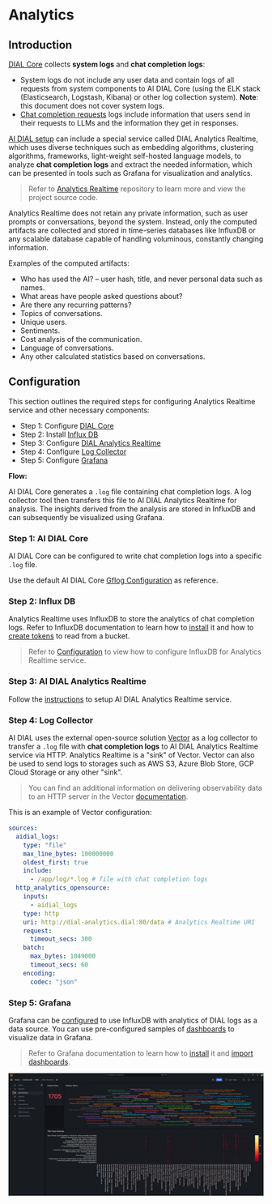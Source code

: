 # Analytics

## Introduction

[DIAL Core](https://github.com/epam/ai-dial-core) collects **system logs** and **chat completion logs**:

* System logs do not include any user data and contain logs of all requests from system components to AI DIAL Core (using the ELK stack (Elasticsearch, Logstash, Kibana) or other log collection system). **Note**: this document does not cover system logs.
* [Chat completion requests](https://epam-rail.com/dial_api#/paths/~1openai~1deployments~1%7BDeployment%20Name%7D~1chat~1completions/post) logs include information that users send in their requests to LLMs and the information they get in responses.

[AI DIAL setup](../architecture#full-platform-landscape) can include a special service called DIAL Analytics Realtime, which uses diverse techniques such as embedding algorithms, clustering algorithms, frameworks, light-weight self-hosted language models, to analyze **chat completion logs** and extract the needed information, which can be presented in tools such as Grafana for visualization and analytics.

> Refer to [Analytics Realtime](https://github.com/epam/ai-dial-analytics-realtime) repository to learn more and view the project source code.

Analytics Realtime does not retain any private information, such as user prompts or conversations, beyond the system. Instead, only the computed artifacts are collected and stored in time-series databases like InfluxDB or any scalable database capable of handling voluminous, constantly changing information.

Examples of the computed artifacts:

* Who has used the AI? – user hash, title, and never personal data such as names.
* What areas have people asked questions about?
* Are there any recurring patterns?
* Topics of conversations.
* Unique users.
* Sentiments.
* Cost analysis of the communication.
* Language of conversations.
* Any other calculated statistics based on conversations.

## Configuration

This section outlines the required steps for configuring Analytics Realtime service and other necessary components:

- Step 1: Configure [DIAL Core](https://github.com/epam/ai-dial-core)
- Step 2: Install [Influx DB](https://github.com/influxdata/influxdb)
- Step 3: Configure [DIAL Analytics Realtime](https://github.com/epam/ai-dial-analytics-realtime)
- Step 4: Configure [Log Collector](https://github.com/vectordotdev/vector)
- Step 5: Configure [Grafana](https://github.com/grafana/grafana)

**Flow:**

AI DIAL Core generates a `.log` file containing chat completion logs. A log collector tool then transfers this file to AI DIAL Analytics Realtime for analysis. The insights derived from the analysis are stored in InfluxDB and can subsequently be visualized using Grafana.

### Step 1: AI DIAL Core

AI DIAL Core can be configured to write chat completion logs into a specific `.log` file. 

Use the default AI DIAL Core [Gflog Configuration](https://github.com/epam/ai-dial-core/blob/development/src/main/resources/gflog.xml) as reference.

### Step 2: Influx DB

Analytics Realtime uses InfluxDB to store the analytics of chat completion logs. Refer to InfluxDB documentation to learn how to [install](https://docs.influxdata.com/influxdb/v2/install/) it and how to [create tokens](https://docs.influxdata.com/influxdb/v2/admin/tokens/create-token/) to read from a bucket.

> Refer to [Configuration](https://github.com/epam/ai-dial-analytics-realtime?tab=readme-ov-file#configuration) to view how to configure InfluxDB for Analytics Realtime service.

### Step 3: AI DIAL Analytics Realtime

Follow the [instructions](https://github.com/epam/ai-dial-analytics-realtime/blob/development/README.md) to setup AI DIAL Analytics Realtime service.

### Step 4: Log Collector

AI DIAL uses the external open-source solution [Vector](https://github.com/vectordotdev/vector) as a log collector to transfer a `.log` file with **chat completion logs** to AI DIAL Analytics Realtime service via HTTP. Analytics Realtime is a "sink" of Vector. Vector can also be used to send logs to storages such as AWS S3, Azure Blob Store, GCP Cloud Storage or any other "sink".

> You can find an additional information on delivering observability data to an HTTP server in the Vector [documentation](https://vector.dev/docs/reference/configuration/sinks/http).

This is an example of Vector configuration: 

```yaml
sources:
  aidial_logs:
    type: "file"
    max_line_bytes: 100000000
    oldest_first: true
    include:
      - /app/log/*.log # file with chat completion logs
  http_analytics_opensource:
    inputs:
      - aidial_logs
    type: http
    uri: http://dial-analytics.dial:80/data # Analytics Realtime URI
    request:
      timeout_secs: 300
    batch:
      max_bytes: 1049000
      timeout_secs: 60
    encoding:
      codec: "json"
```

### Step 5: Grafana

Grafana can be [configured](https://grafana.com/docs/grafana/latest/datasources/influxdb/#influxdb-data-source) to use InfluxDB with analytics of DIAL logs as a data source. You can use pre-configured samples of [dashboards](https://github.com/epam/ai-dial-analytics-realtime/blob/development/dashboards/README.md) to visualize data in Grafana.

> Refer to Grafana documentation to learn how to [install](https://grafana.com/docs/grafana/latest/setup-grafana/installation/) it and [import dashboards](https://grafana.com/docs/grafana/latest/dashboards/build-dashboards/import-dashboards/). 

![](img/grafana.png)